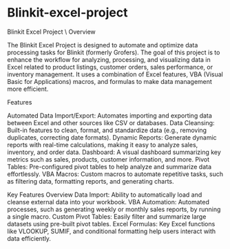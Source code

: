 # Blinkit-excel-project

Blinkit Excel Project
\\
Overview

The Blinkit Excel Project is designed to automate and optimize data processing tasks for Blinkit (formerly Grofers). The goal of this project is to enhance the workflow for analyzing, processing, and visualizing data in Excel related to product listings, customer orders, sales performance, or inventory management. It uses a combination of Excel features, VBA (Visual Basic for Applications) macros, and formulas to make data management more efficient.

Features

Automated Data Import/Export: Automates importing and exporting data between Excel and other sources like CSV or databases.
Data Cleansing: Built-in features to clean, format, and standardize data (e.g., removing duplicates, correcting date formats).
Dynamic Reports: Generate dynamic reports with real-time calculations, making it easy to analyze sales, inventory, and order data.
Dashboard: A visual dashboard summarizing key metrics such as sales, products, customer information, and more.
Pivot Tables: Pre-configured pivot tables to help analyze and summarize data effortlessly.
VBA Macros: Custom macros to automate repetitive tasks, such as filtering data, formatting reports, and generating charts.

Key Features Overview
Data Import: Ability to automatically load and cleanse external data into your workbook.
VBA Automation: Automated processes, such as generating weekly or monthly sales reports, by running a single macro.
Custom Pivot Tables: Easily filter and summarize large datasets using pre-built pivot tables.
Excel Formulas: Key Excel functions like VLOOKUP, SUMIF, and conditional formatting help users interact with data efficiently.
